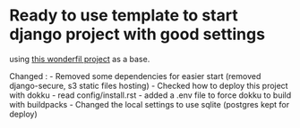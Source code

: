 # Ready to use template to start django project with good settings

using [this wonderfil project](https://github.com/pydanny/cookiecutter-django) as a base.

Changed :
    - Removed some dependencies for easier start (removed django-secure, s3 static files hosting)
    - Checked how to deploy this project with dokku 
        - read config/install.rst
        - added a .env file to force dokku to build with buildpacks 
    - Changed the local settings to use sqlite (postgres kept for deploy)

